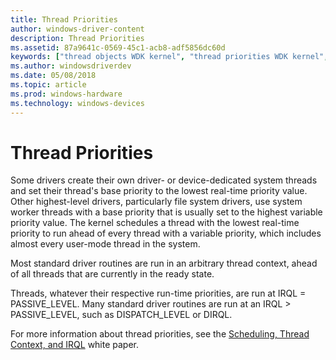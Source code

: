 ```yaml
---
title: Thread Priorities
author: windows-driver-content
description: Thread Priorities
ms.assetid: 87a9641c-0569-45c1-acb8-adf5856dc60d
keywords: ["thread objects WDK kernel", "thread priorities WDK kernel", "priorities WDK threads"]
ms.author: windowsdriverdev
ms.date: 05/08/2018
ms.topic: article
ms.prod: windows-hardware
ms.technology: windows-devices
---
```


# Thread Priorities





Some drivers create their own driver- or device-dedicated system threads and set their thread's base priority to the lowest real-time priority value. Other highest-level drivers, particularly file system drivers, use system worker threads with a base priority that is usually set to the highest variable priority value. The kernel schedules a thread with the lowest real-time priority to run ahead of every thread with a variable priority, which includes almost every user-mode thread in the system.

Most standard driver routines are run in an arbitrary thread context, ahead of all threads that are currently in the ready state.

Threads, whatever their respective run-time priorities, are run at IRQL = PASSIVE\_LEVEL. Many standard driver routines are run at an IRQL &gt; PASSIVE\_LEVEL, such as DISPATCH\_LEVEL or DIRQL.

For more information about thread priorities, see the [Scheduling, Thread Context, and IRQL](http://go.microsoft.com/fwlink/p/?linkid=59757) white paper.

 

 




